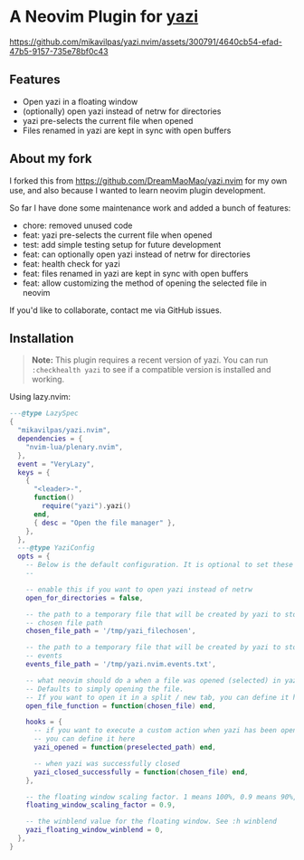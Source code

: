 # A Neovim Plugin for [yazi](https://github.com/sxyazi/yazi.git)

<https://github.com/mikavilpas/yazi.nvim/assets/300791/4640cb54-efad-47b5-9157-735e78bf0c43>

## Features

- Open yazi in a floating window
- (optionally) open yazi instead of netrw for directories
- yazi pre-selects the current file when opened
- Files renamed in yazi are kept in sync with open buffers

## About my fork

I forked this from <https://github.com/DreamMaoMao/yazi.nvim> for my own use, and also because I wanted to learn neovim plugin development.

So far I have done some maintenance work and added a bunch of features:

- chore: removed unused code
- feat: yazi pre-selects the current file when opened
- test: add simple testing setup for future development
- feat: can optionally open yazi instead of netrw for directories
- feat: health check for yazi
- feat: files renamed in yazi are kept in sync with open buffers
- feat: allow customizing the method of opening the selected file in neovim

If you'd like to collaborate, contact me via GitHub issues.

## Installation

> **Note:** This plugin requires a recent version of yazi.
> You can run `:checkhealth yazi` to see if a compatible version is installed and working.

Using lazy.nvim:

```lua
---@type LazySpec
{
  "mikavilpas/yazi.nvim",
  dependencies = {
    "nvim-lua/plenary.nvim",
  },
  event = "VeryLazy",
  keys = {
    {
      "<leader>-",
      function()
        require("yazi").yazi()
      end,
      { desc = "Open the file manager" },
    },
  },
  ---@type YaziConfig
  opts = {
    -- Below is the default configuration. It is optional to set these values.
    --

    -- enable this if you want to open yazi instead of netrw
    open_for_directories = false,

    -- the path to a temporary file that will be created by yazi to store the
    -- chosen file path
    chosen_file_path = '/tmp/yazi_filechosen',

    -- the path to a temporary file that will be created by yazi to store
    -- events
    events_file_path = '/tmp/yazi.nvim.events.txt',

    -- what neovim should do a when a file was opened (selected) in yazi.
    -- Defaults to simply opening the file.
    -- If you want to open it in a split / new tab, you can define it here.
    open_file_function = function(chosen_file) end,

    hooks = {
      -- if you want to execute a custom action when yazi has been opened,
      -- you can define it here
      yazi_opened = function(preselected_path) end,

      -- when yazi was successfully closed
      yazi_closed_successfully = function(chosen_file) end,
    },

    -- the floating window scaling factor. 1 means 100%, 0.9 means 90%, etc.
    floating_window_scaling_factor = 0.9,

    -- the winblend value for the floating window. See :h winblend
    yazi_floating_window_winblend = 0,
  },
}
```
